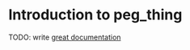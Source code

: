# Introduction to peg_thing

TODO: write [great documentation](http://jacobian.org/writing/what-to-write/)

